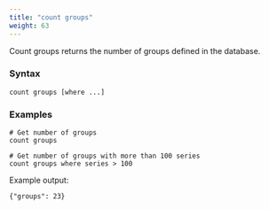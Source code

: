 ```yaml
---
title: "count groups"
weight: 63
---
```


Count groups returns the number of groups defined in the database.

### Syntax

	count groups [where ...]

### Examples

	# Get number of groups
	count groups

	# Get number of groups with more than 100 series
	count groups where series > 100

Example output:

	{"groups": 23}